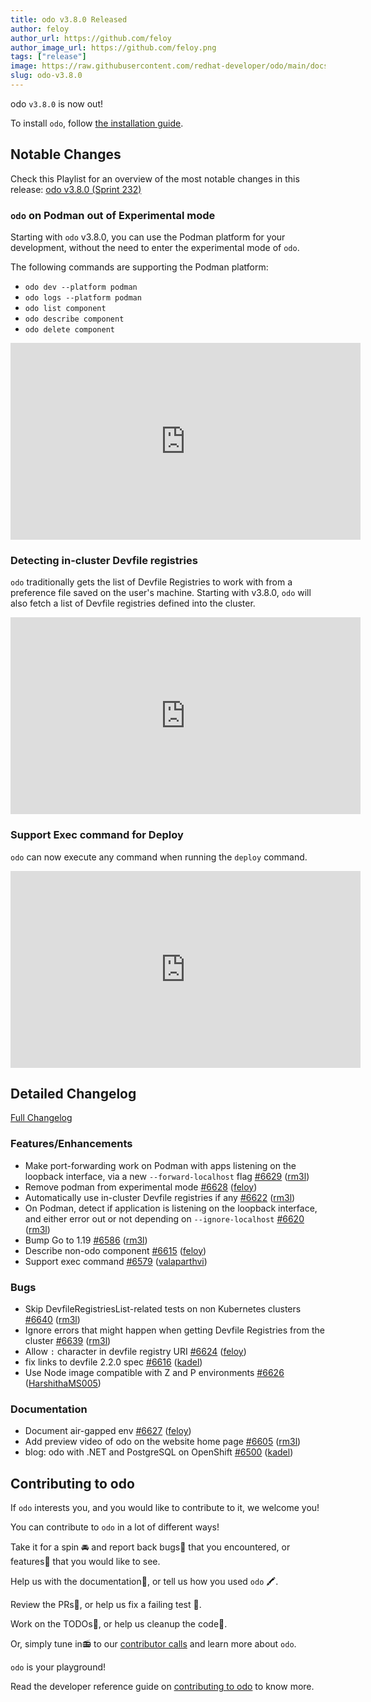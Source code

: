 ```yaml
---
title: odo v3.8.0 Released
author: feloy
author_url: https://github.com/feloy
author_image_url: https://github.com/feloy.png
tags: ["release"]
image: https://raw.githubusercontent.com/redhat-developer/odo/main/docs/website/static/img/logo.png
slug: odo-v3.8.0
---
```


odo `v3.8.0` is now out!

<!--truncate-->

To install `odo`, follow [the installation guide](/docs/overview/installation).

## Notable Changes
Check this Playlist for an overview of the most notable changes in this release: [odo v3.8.0 (Sprint 232)](https://www.youtube.com/watch?v=1uSB2wEsfcI&list=PLGMB2PY4SNOq3zjW4Q-6QnCZSi_YPxdjv)

### `odo` on Podman out of Experimental mode

Starting with `odo` v3.8.0, you can use the Podman platform for your development, without the need to enter the experimental mode of `odo`.

The following commands are supporting the Podman platform:

- `odo dev --platform podman`
- `odo logs --platform podman`
- `odo list component`
- `odo describe component`
- `odo delete component`

<iframe width="560" height="315" src="https://www.youtube.com/embed/1uSB2wEsfcI" title="YouTube video player" frameborder="0" allow="accelerometer; autoplay; clipboard-write; encrypted-media; gyroscope; picture-in-picture; web-share" allowfullscreen></iframe>

### Detecting in-cluster Devfile registries

`odo` traditionally gets the list of Devfile Registries to work with from a preference file saved on the user's machine. Starting with v3.8.0, `odo` will also fetch a list of Devfile registries defined into the cluster.

<iframe width="560" height="315" src="https://www.youtube.com/embed/FrJ8n9dtO_4" title="YouTube video player" frameborder="0" allow="accelerometer; autoplay; clipboard-write; encrypted-media; gyroscope; picture-in-picture; web-share" allowfullscreen></iframe>

### Support Exec command for Deploy

`odo` can now execute any command when running the `deploy` command.

<iframe width="560" height="315" src="https://www.youtube.com/embed/UioaV7y7kVI" title="YouTube video player" frameborder="0" allow="accelerometer; autoplay; clipboard-write; encrypted-media; gyroscope; picture-in-picture; web-share" allowfullscreen></iframe>

## Detailed Changelog

[Full Changelog](https://github.com/redhat-developer/odo/compare/v3.7.0...v3.8.0)

### Features/Enhancements

- Make port-forwarding work on Podman with apps listening on the loopback interface, via a new `--forward-localhost` flag [\#6629](https://github.com/redhat-developer/odo/pull/6629) ([rm3l](https://github.com/rm3l))
- Remove podman from experimental mode [\#6628](https://github.com/redhat-developer/odo/pull/6628) ([feloy](https://github.com/feloy))
- Automatically use in-cluster Devfile registries if any [\#6622](https://github.com/redhat-developer/odo/pull/6622) ([rm3l](https://github.com/rm3l))
- On Podman, detect if application is listening on the loopback interface, and either error out or not depending on `--ignore-localhost` [\#6620](https://github.com/redhat-developer/odo/pull/6620) ([rm3l](https://github.com/rm3l))
- Bump Go to 1.19 [\#6586](https://github.com/redhat-developer/odo/pull/6586) ([rm3l](https://github.com/rm3l))
- Describe non-odo component [\#6615](https://github.com/redhat-developer/odo/pull/6615) ([feloy](https://github.com/feloy))
- Support exec command [\#6579](https://github.com/redhat-developer/odo/pull/6579) ([valaparthvi](https://github.com/valaparthvi))

### Bugs

- Skip DevfileRegistriesList-related tests on non Kubernetes clusters [\#6640](https://github.com/redhat-developer/odo/pull/6640) ([rm3l](https://github.com/rm3l))
- Ignore errors that might happen when getting Devfile Registries from the cluster [\#6639](https://github.com/redhat-developer/odo/pull/6639) ([rm3l](https://github.com/rm3l))
- Allow `:` character in devfile registry URI [\#6624](https://github.com/redhat-developer/odo/pull/6624) ([feloy](https://github.com/feloy))
- fix links to devfile 2.2.0 spec [\#6616](https://github.com/redhat-developer/odo/pull/6616) ([kadel](https://github.com/kadel))
- Use Node image compatible with Z and P environments [\#6626](https://github.com/redhat-developer/odo/pull/6626) ([HarshithaMS005](https://github.com/HarshithaMS005))

### Documentation

- Document air-gapped env [\#6627](https://github.com/redhat-developer/odo/pull/6627) ([feloy](https://github.com/feloy))
- Add preview video of odo on the website home page [\#6605](https://github.com/redhat-developer/odo/pull/6605) ([rm3l](https://github.com/rm3l))
- blog: odo with .NET and PostgreSQL on OpenShift [\#6500](https://github.com/redhat-developer/odo/pull/6500) ([kadel](https://github.com/kadel))

## Contributing to odo

If `odo` interests you, and you would like to contribute to it, we welcome you!

You can contribute to `odo` in a lot of different ways!

Take it for a spin 🚘 and report back bugs🐞 that you encountered, or features🌟 that you would like to see.

Help us with the documentation📜, or tell us how you used `odo` 🖍.

Review the PRs👀, or help us fix a failing test 🚩.

Work on the TODOs📝, or help us cleanup the code🚮.

Or, simply tune in📻 to our [contributor calls](https://github.com/redhat-developer/odo#meetings) and learn more about `odo`.

`odo` is your playground!

Read the developer reference guide on [contributing to odo](/docs/development/contribution) to know more.
